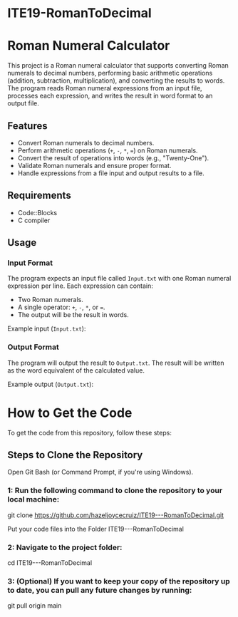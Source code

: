 # ITE19-RomanToDecimal

# Roman Numeral Calculator

This project is a Roman numeral calculator that supports converting Roman numerals to decimal numbers, performing basic arithmetic operations (addition, subtraction, multiplication), and converting the results to words. The program reads Roman numeral expressions from an input file, processes each expression, and writes the result in word format to an output file.

## Features

- Convert Roman numerals to decimal numbers.
- Perform arithmetic operations (`+`, `-`, `*`, `=`) on Roman numerals.
- Convert the result of operations into words (e.g., "Twenty-One").
- Validate Roman numerals and ensure proper format.
- Handle expressions from a file input and output results to a file.

## Requirements

- Code::Blocks
- C compiler

## Usage

### Input Format

The program expects an input file called `Input.txt` with one Roman numeral expression per line. Each expression can contain:

- Two Roman numerals.
- A single operator: `+`, `-`, `*`, or `=`.
- The output will be the result in words.

Example input (`Input.txt`):


### Output Format

The program will output the result to `Output.txt`. The result will be written as the word equivalent of the calculated value.

Example output (`Output.txt`):

# How to Get the Code
To get the code from this repository, follow these steps:

## Steps to Clone the Repository
Open Git Bash (or Command Prompt, if you're using Windows).

### 1: Run the following command to clone the repository to your local machine:
 git clone https://github.com/hazeljoycecruiz/ITE19---RomanToDecimal.git

Put your code files into the Folder ITE19---RomanToDecimal

### 2: Navigate to the project folder: 
 cd ITE19---RomanToDecimal

### 3: (Optional) If you want to keep your copy of the repository up to date, you can pull any future changes by running:
 git pull origin main
